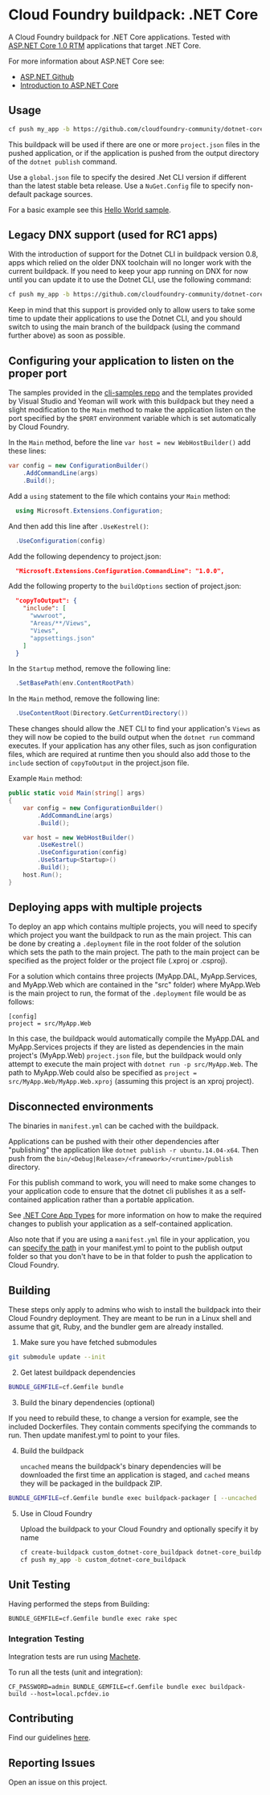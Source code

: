 # Cloud Foundry buildpack: .NET Core

A Cloud Foundry buildpack for .NET Core applications. Tested with [ASP.NET Core 1.0 RTM][] applications that target .NET Core.

For more information about ASP.NET Core see:

* [ASP.NET Github](https://github.com/aspnet/home)
* [Introduction to ASP.NET Core](http://docs.asp.net/en/latest/conceptual-overview/aspnet.html)

## Usage

```bash
cf push my_app -b https://github.com/cloudfoundry-community/dotnet-core-buildpack.git
```

This buildpack will be used if there are one or more `project.json` files in the pushed application, or if the application is pushed from the output directory of the `dotnet publish` command. 

Use a `global.json` file to specify the desired .Net CLI version if different than the latest stable beta release.  Use a `NuGet.Config` file to specify non-default package sources.

For a basic example see this [Hello World sample][].

## Legacy DNX support (used for RC1 apps)

With the introduction of support for the Dotnet CLI in buildpack version 0.8, apps which relied on the older DNX toolchain will no longer work with the current buildpack.  If you need to keep your app running on DNX for now until you can update it to use the Dotnet CLI, use the following command:

```bash
cf push my_app -b https://github.com/cloudfoundry-community/dotnet-core-buildpack.git#dnx
```

Keep in mind that this support is provided only to allow users to take some time to update their applications to use the Dotnet CLI, and you should switch to using the main branch of the buildpack (using the command further above) as soon as possible.

## Configuring your application to listen on the proper port

The samples provided in the [cli-samples repo](https://github.com/aspnet/cli-samples/) and the templates provided by Visual Studio and Yeoman will work with this buildpack but they need a slight modification to the `Main` method to make the application listen on the port specified by the `$PORT` environment variable which is set automatically by Cloud Foundry.

In the `Main` method, before the line `var host = new WebHostBuilder()` add these lines:

```c#
var config = new ConfigurationBuilder()
    .AddCommandLine(args)
    .Build();
```

Add a `using` statement to the file which contains your `Main` method:

```c#
  using Microsoft.Extensions.Configuration;
```

And then add this line after `.UseKestrel()`:

```c#
  .UseConfiguration(config)
```

Add the following dependency to project.json:

```json
  "Microsoft.Extensions.Configuration.CommandLine": "1.0.0",
```

Add the following property to the `buildOptions` section of project.json:

```json
  "copyToOutput": {
    "include": [
      "wwwroot",
      "Areas/**/Views",
      "Views",
      "appsettings.json"
    ]
  }
```

In the `Startup` method, remove the following line:

```c#
  .SetBasePath(env.ContentRootPath)
```

In the `Main` method, remove the following line:

```c#
  .UseContentRoot(Directory.GetCurrentDirectory())
```

These changes should allow the .NET CLI to find your application's `Views` as they will now be copied to the build output when the `dotnet run` command executes.  If your application has any other files, such as json configuration files, which are required at runtime then you should also add those to the `include` section of `copyToOutput` in the project.json file.

Example `Main` method:

```c#
public static void Main(string[] args)
{
    var config = new ConfigurationBuilder()
        .AddCommandLine(args)
        .Build();

    var host = new WebHostBuilder()
        .UseKestrel()
        .UseConfiguration(config)
        .UseStartup<Startup>()
        .Build();
    host.Run();
}
```

## Deploying apps with multiple projects

To deploy an app which contains multiple projects, you will need to specify which project you want the buildpack to run as the main project.  This can be done by creating a `.deployment` file in the root folder of the solution which sets the path to the main project.  The path to the main project can be specified as the project folder or the project file (.xproj or .csproj).

For a solution which contains three projects (MyApp.DAL, MyApp.Services, and MyApp.Web which are contained in the "src" folder) where MyApp.Web is the main project to run, the format of the `.deployment` file would be as follows:

```text
[config]
project = src/MyApp.Web
```

In this case, the buildpack would automatically compile the MyApp.DAL and MyApp.Services projects if they are listed as dependencies in the main project's (MyApp.Web) `project.json` file, but the buildpack would only attempt to execute the main project with `dotnet run -p src/MyApp.Web`.  The path to MyApp.Web could also be specified as `project = src/MyApp.Web/MyApp.Web.xproj` (assuming this project is an xproj project).

## Disconnected environments

The binaries in `manifest.yml` can be cached with the buildpack.

Applications can be pushed with their other dependencies after "publishing" the application like `dotnet publish -r ubuntu.14.04-x64`.  Then push from the `bin/<Debug|Release>/<framework>/<runtime>/publish` directory.

For this publish command to work, you will need to make some changes to your application code to ensure that the dotnet cli publishes it as a self-contained application rather than a portable application.

See [.NET Core App Types][] for more information on how to make the required changes to publish your application as a self-contained application.

Also note that if you are using a `manifest.yml` file in your application, you can [specify the path][] in your manifest.yml to point to the publish output folder so that you don't have to be in that folder to push the application to Cloud Foundry.

## Building

These steps only apply to admins who wish to install the buildpack into their Cloud Foundry deployment. They are meant to be run in a Linux shell and assume that git, Ruby, and the bundler gem are already installed.

1. Make sure you have fetched submodules

  ```bash
  git submodule update --init
  ```

2. Get latest buildpack dependencies

  ```bash
  BUNDLE_GEMFILE=cf.Gemfile bundle
  ```

3. Build the binary dependencies (optional)

 If you need to rebuild these, to change a version for example, see the included Dockerfiles. They contain comments specifying the commands to run. Then update manifest.yml to point to your files.

4. Build the buildpack

    `uncached` means the buildpack's binary dependencies will be downloaded the first time an application is staged, and `cached` means they will be packaged in the buildpack ZIP.

  ```bash
  BUNDLE_GEMFILE=cf.Gemfile bundle exec buildpack-packager [ --uncached | --cached ]
  ```

5. Use in Cloud Foundry

    Upload the buildpack to your Cloud Foundry and optionally specify it by name

    ```bash
    cf create-buildpack custom_dotnet-core_buildpack dotnet-core_buildpack-cached-custom.zip 1
    cf push my_app -b custom_dotnet-core_buildpack
    ```

## Unit Testing

Having performed the steps from Building:

  ```shell
  BUNDLE_GEMFILE=cf.Gemfile bundle exec rake spec
  ```

### Integration Testing

Integration tests are run using [Machete](https://github.com/cloudfoundry/machete).

To run all the tests (unit and integration):

```
CF_PASSWORD=admin BUNDLE_GEMFILE=cf.Gemfile bundle exec buildpack-build --host=local.pcfdev.io
```

## Contributing

Find our guidelines [here](./CONTRIBUTING.md).

## Reporting Issues

Open an issue on this project.

[Hello World sample]: https://github.com/IBM-Bluemix/aspnet-core-helloworld
[ASP.NET Core 1.0 RTM]: https://github.com/aspnet/Home/releases/tag/1.0.0
[Kestrel]: https://github.com/aspnet/KestrelHttpServer
[.NET Core App Types]: https://docs.microsoft.com/en-us/dotnet/articles/core/app-types
[specify the path]: http://docs.cloudfoundry.org/devguide/deploy-apps/manifest.html#path
